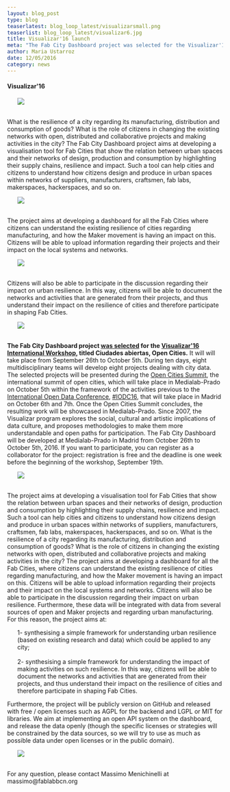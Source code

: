 ```yaml
---
layout: blog_post
type: blog
teaserlatest: blog_loop_latest/visualizarsmall.png
teaserlist: blog_loop_latest/visualizar6.jpg
title: Visualizar'16 launch
meta: "The Fab City Dashboard project was selected for the Visualizar'16 International Workshop, titled Ciudades abiertas, Open Cities. It will will take place from September 26th to October 5th. During ten days, eight multidisciplinary teams will develop eight projects dealing with city data. Check it out."
author: Maria Ustarroz
date: 12/05/2016
category: news
---
```



<h4>Visualizar'16</h4>
<ul><img src= "http://www.fablabbcn.org/img/blog/blog_loop_latest/visualizar6.png" align="middle"> </ul>

<br>
What is the resilience of a city regarding its manufacturing, distribution and consumption of goods? What is the role of citizens in changing the existing networks with open, distributed and collaborative projects and making activities in the city? The Fab City Dashboard project aims at developing a visualisation tool for Fab Cities that show the relation between urban spaces and their networks of design, production and consumption by highlighting their supply chains, resilience and impact. Such a tool can help cities and citizens to understand how citizens design and produce in urban spaces within networks of suppliers, manufacturers, craftsmen, fab labs, makerspaces, hackerspaces, and so on. <br>
<ul><img src= "http://www.fablabbcn.org/img/blog/blog_loop_latest/visualizar1.png" align="middle"> </ul>
<br>
The project aims at developing a dashboard for all the Fab Cities where citizens can understand the existing resilience of cities regarding manufacturing, and how the Maker movement is having an impact on this. Citizens will be able to upload information regarding their projects and their impact on the local systems and networks. 
<br>
<ul><img src= "http://www.fablabbcn.org/img/blog/blog_loop_latest/visualizar2.png" align="middle"> </ul>
<br>
Citizens will also be able to participate in the discussion regarding their impact on urban resilience. In this way, citizens will be able to document the networks and activities that are generated from their projects, and thus understand their impact on the resilience of cities and therefore participate in shaping Fab Cities.<br>

<ul><img src= "http://www.fablabbcn.org/img/blog/blog_loop_latest/visualizar5.png" align="middle"> </ul>

<br>
<strong>The Fab City Dashboard project <a href="http://medialab-prado.es/article/visualizar16-proyectos-seleccionados">was selected</a> for the <a href="http://medialab-prado.es/article/visualizar16-ciudades-abiertas-open-cities">Visualizar'16 International Workshop</a>, titled Ciudades abiertas, Open Cities.</strong> It will will take place from September 26th to October 5th. During ten days, eight multidisciplinary teams will develop eight projects dealing with city data. The selected projects will be presented during the <a href="http://opencitiessummit.org/">Open Cities Summit</a>, the international summit of open cities, which will take place in Medialab-Prado on October 5th within the framework of the activities previous to the <a href="http://opendatacon.org/"> International Open Data Conference</a>, <a href="https://twitter.com/search?q=%23IODC16&src=tyah">#IODC16</a>, that will take place in Madrid on October 6th and 7th. Once the Open Cities Summit concludes, the resulting work will be showcased in Medialab-Prado. Since 2007, the Visualizar program explores the social, cultural and artistic implications of data culture, and proposes methodologies to make them more understandable and open paths for participation.
The Fab City Dashboard will be developed at Medialab-Prado in Madrid from October 26th to October 5th, 2016. If you want to participate, you can register as a collaborator for the project: registration is free and the deadline is one week before the beginning of the workshop, September 19th.<br>
<ul><img src= "http://www.fablabbcn.org/img/blog/blog_loop_latest/visualizar4.png" align="middle"> </ul>

<br>
The project aims at developing a visualisation tool for Fab Cities that show the relation between urban spaces and their networks of design, production and consumption by highlighting their supply chains, resilience and impact. Such a tool can help cities and citizens to understand how citizens design and produce in urban spaces within networks of suppliers, manufacturers, craftsmen, fab labs, makerspaces, hackerspaces, and so on. What is the resilience of a city regarding its manufacturing, distribution and consumption of goods? What is the role of citizens in changing the existing networks with open, distributed and collaborative projects and making activities in the city? The project aims at developing a dashboard for all the Fab Cities, where citizens can understand the existing resilience of cities regarding manufacturing, and how the Maker movement is having an impact on this. Citizens will be able to upload information regarding their projects and their impact on the local systems and networks. Citizens will also be able to participate in the discussion regarding their impact on urban resilience. Furthermore, these data will be integrated with data from several sources of open and Maker projects and regarding urban manufacturing. For this reason, the project aims at:
<ol>
1- synthesising a simple framework for understanding urban resilience (based on existing research and data) which could be applied to any city;<br>
<br>
2- synthesising a simple framework for understanding the impact of making activities on such resilience. In this way, citizens will be able to document the networks and activities that are generated from their projects, and thus understand their impact on the resilience of cities and therefore participate in shaping Fab Cities.
</ol>

Furthermore, the project will be publicly version on GitHub and released with free / open licenses such as AGPL for the backend and LGPL or MIT for libraries. We aim at implementing an open API system on the dashboard, and release the data openly (though the specific licenses or strategies will be constrained by the data sources, so we will try to use as much as possible data under open licenses or in the public domain).<br>
<ul><img src= "http://www.fablabbcn.org/img/blog/blog_loop_latest/visualizar3.png" align="middle"> </ul>

<br>
For any question, please contact Massimo Menichinelli at massimo@fablabbcn.org
